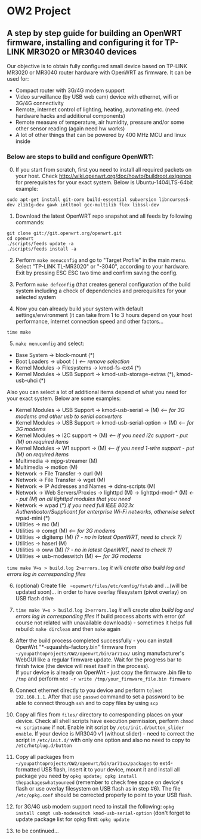 OW2 Project
===

A step by step guide for building an OpenWRT firmware, installing and configuring it for TP-LINK MR3020 or MR3040 devices
---

Our objective is to obtain fully configured small device based on TP-LINK MR3020 or MR3040 router hardware with OpenWRT as firmware. It can be used for:
* Compact router with 3G/4G modem support
* Video surveillance (by USB web cam) device with ethernet, wifi or 3G/4G connectivity
* Remote, internet control of lighting, heating, automating etc. (need hardware hacks and additional components)
* Remote measure of temperature, air humidity, pressure and/or some other sensor reading (again need hw works)
* A lot of other things that can be powered by 400 MHz MCU and linux inside

### Below are steps to build and configure OpenWRT:

0)  If you start from scratch, first you need to install all required packets on your host. Check http://wiki.openwrt.org/doc/howto/buildroot.exigence for prerequisites for your exact system. Below is Ubuntu-1404LTS-64bit example:

`sudo apt-get install git-core build-essential subversion libncurses5-dev zlib1g-dev gawk intltool gcc-multilib flex libssl-dev`

1)  Download the latest OpenWRT repo snapshot and all feeds by following commands:

`git clone git://git.openwrt.org/openwrt.git`  
`cd openwrt`  
`./scripts/feeds update -a`  
`./scripts/feeds install -a` 

2)  Perform `make menuconfig` and go to "Target Profile" in the main menu. Select "TP-LINK TL-MR3020" or "-3040", according to your hardware. Exit by pressing ESC ESC two time and confirm saving the config.

3)  Perform `make defconfig` (that creates general configuration of the build system including a check of dependencies and prerequisites for your selected system

4)  Now you can already build your system with default settings/environment (it can take from 1 to 3 hours depend on your host performance, internet connection speed and other factors...

`time make`

5)  `make menuconfig` and select:
- Base System -> block-mount (\*)
- Boot Loaders -> uboot ( )   *<--  remove selection*
- Kernel Modules -> Filesystems -> kmod-fs-ext4 (\*)
- Kernel Modules -> USB Support -> kmod-usb-storage-extras (\*), kmod-usb-uhci (\*)

Also you can select a lot of additional items depend of what you need for your exact system. Below are some examples:
- Kernel Modules -> USB Support -> kmod-usb-serial ->  (M) *<--  for 3G modems and other usb to serial converters*
- Kernel Modules -> USB Support -> kmod-usb-serial-option ->  (M) *<--  for 3G modems*
- Kernel Modules -> I2C support -> (M)   *<--  if you need i2c support - put (M) on required items*
- Kernel Modules -> W1 support ->  (M)   *<--  if you need 1-wire support - put (M) on required items*
- Multimedia -> mjpg-streamer (M)
- Multimedia -> motion (M)
- Network -> File Transfer -> curl (M)
- Network -> File Transfer -> wget (M)
- Network -> IP Addresses and Names -> ddns-scripts (M)
- Network -> Web Servers/Proxies  -> lighttpd (M) -> lighttpd-mod-\* (M)  *<--  put (M) on all lighttpd modules that you need*
- Network -> wpad (\*) *if you need full IEEE 802.1x Authenticator/Supplicant for enterprise Wi-Fi networks, otherwise select*   wpad-mini (\*)
- Utilities -> mc (M)
- Utilities -> comgt (M)  *<--  for 3G modems*
- Utilities -> digitemp (M)  *(? - no in latest OpenWRT, need to check ?)*
- Utilities -> haserl (M)
- Utilities -> oww (M) *(? - no in latest OpenWRT, need to check ?)*
- Utilities -> usb-modeswitch (M) *<--  for 3G modems*

`time make V=s > build.log 2>errors.log`  *it will create also build log and errors log in corresponding files*

6)  (optional) Create file ` ~openwrt/files/etc/config/fstab` and ...(will be updated soon)... in order to have overlay filesystem (pivot overlay) on USB flash drive

7)  `time make V=s > build.log 2>errors.log`  *it will create also build log and errors log in corresponding files* 
If build process aborts with error (of course not related with unavailable downloads) - sometimes it helps full rebuild: `make dirclean` and then `make` again

8)  After the build process completed successfully - you can install OpenWrt "\*-squashfs-factory.bin" firmware from `~/youpathtoprojects/OW2/openwrt/bin/ar71xx/` using manufacturer's WebGUI like a regular firmware update. Wait for the progress bar to finish twice (the device will reset itself in the process).  
If your device is already on OpenWrt - just copy the firmware .bin file to `/tmp` and perform `mtd -r write /tmp/your_firmware_file.bin firmware`

9)  Connect ethernet directly to you device and perform `telnet 192.168.1.1`. After that use `passwd` command to set a password to be able to connect through `ssh` and to copy files by using `scp`

10) Copy all files from `files/` directory to corresponding places on your device. Check all shell scripts have execution permission, perform `chmod +x scriptname` if not. Enable init script by `/etc/init.d/button_slider enable`. If your device is MR3040 v1 (without slider) - need to correct the script in `/etc/init.d/` with only one option and also no need to copy to `/etc/hotplug.d/button`

11) Copy all packages from `~/youpathtoprojects/OW2/openwrt/bin/ar71xx/packages` to ext4-formatted USB flash, insert it to your device, mount it and install all package you need by `opkg update; opkg install thepackageswhatyouneed` (remember to check free space on device's flash or use overlay filesystem on USB flash as in step #6). The file `/etc/opkg.conf` should be corrected properly to point to your USB flash.

12) for 3G/4G usb modem support need to install the following: `opkg install comgt usb-modeswitch kmod-usb-serial-option` (don't forget to update package list for opkg first: `opkg update`

13) to be continued...
